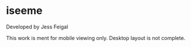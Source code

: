 # iseeme
Developed by Jess Feigal

This work is ment for mobile viewing only.  Desktop layout is not complete.
